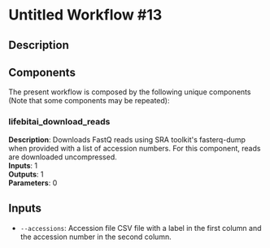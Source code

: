 # Untitled Workflow #13

## Description



## Components

The present workflow is composed by the following unique components (Note that some components may be repeated):

### lifebitai_download_reads

**Description**: Downloads FastQ reads using SRA toolkit's fasterq-dump when provided with a list of accession numbers. For this component, reads are downloaded uncompressed.\
**Inputs**: 1\
**Outputs**: 1\
**Parameters**: 0

## Inputs

- `--accessions`: Accession file CSV file with a label in the first column and the accession number in the second column.
